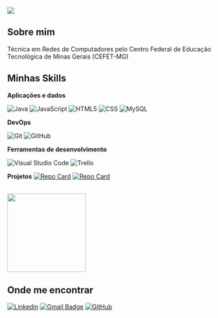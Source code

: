 ![](https://komarev.com/ghpvc/?username=IngredBleme&color=006bed)

## Sobre mim
Técnica em Redes de Computadores pelo Centro Federal de Educação Tecnológica de Minas Gerais (CEFET-MG)

## Minhas Skills

**Aplicações e dados**

![Java](https://img.shields.io/badge/-Java-333333?style=flat&logo=Java&logoColor=007396)
![JavaScript](https://img.shields.io/badge/-JavaScript-333333?style=flat&logo=javascript)
![HTML5](https://img.shields.io/badge/-HTML5-333333?style=flat&logo=HTML5)
![CSS](https://img.shields.io/badge/-CSS-333333?style=flat&logo=CSS3&logoColor=1572B6)
![MySQL](https://img.shields.io/badge/-MySQL-333333?style=flat&logo=mysql)

**DevOps**

![Git](https://img.shields.io/badge/-Git-333333?style=flat&logo=git)
![GitHub](https://img.shields.io/badge/-GitHub-333333?style=flat&logo=github)

**Ferramentas de desenvolvimento**

![Visual Studio Code](https://img.shields.io/badge/-Visual%20Studio%20Code-333333?style=flat&logo=visual-studio-code&logoColor=007ACC)
![Trello](https://img.shields.io/badge/-Trello-333333?style=flat&logo=trello&logoColor=007ACC)

**Projetos**
[![Repo Card](https://github-readme-stats.vercel.app/api/pin/?username=IngredBleme&repo=automacao-Planilha-Quantificacao&bg_color=000&border_color=fff&show_icons=true&icon_color=000020&title_color=fb2cbc&text_color=FFF)](https://github.com/IngredBleme/automacao-Planilha-Quantificacao)
[![Repo Card](https://github-readme-stats.vercel.app/api/pin/?username=IngredBleme&repo=rastreamento-Veicular&bg_color=000&border_color=fff&show_icons=true&icon_color=000020&title_color=fb2cbc&text_color=FFF)](https://github.com/IngredBleme/rastreamento-Veicular)


<br/>

<a href="https://github.com/iuricode" title="Perfil do Iuri">
  <img height="180em" src="https://github-readme-stats.vercel.app/api?username=IngredBleme&theme=dracula&show_icons=true" />
</a>

## Onde me encontrar

[![Linkedin](https://img.shields.io/badge/-linkedin-blue?style=flat-square&logo=Linkedin&logoColor=white&link=https://www.linkedin.com/in/ingred-meireles-bleme-859612342/)](https://www.linkedin.com/in/ingred-meireles-bleme-859612342/)
[![Gmail Badge](https://img.shields.io/badge/ingredbleme@gmail.com-006bed?style=flat-square&logo=Gmail&logoColor=white&link=mailto:ingredbleme@gmail.com)](mailto:ingredbleme@gmail.com)
[![GitHub](https://img.shields.io/github/followers/iuricode?label=follow&style=social)](github.com/IngredBleme)
